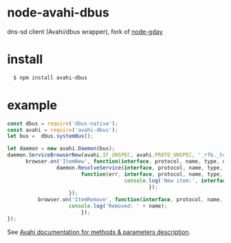 node-avahi-dbus
=========

dns-sd client (Avahi/dbus wrapper), fork of [node-gday](https://github.com/sidorares/node-gday)

# install
```sh
  $ npm install avahi-dbus
```

# example

```js
const dbus = require('dbus-native');
const avahi = require('avahi-dbus');
let bus =  dbus.systemBus();

let daemon = new avahi.Daemon(bus);
daemon.ServiceBrowserNew(avahi.IF_UNSPEC, avahi.PROTO_UNSPEC, '_rfb._tcp', 'local', 0, function(err, browser) {
      browser.on('ItemNew', function(interface, protocol, name, type, domain, flags) {
                daemon.ResolveService(interface, protocol, name, type, domain, avahi.PROTO_UNSPEC, 0,
                        function(err, interface, protocol, name, type, domain, host, aprotocol, address, port, txt, flags) {
                                      console.log('New item:', interface, protocol, name, type, domain, host, aprotocol, address, port, txt, flags);
                                              });
                    });
          browser.on('ItemRemove', function(interface, protocol, name, type, domain, flags) {
                    console.log('Removed: ' + name);
                        });
});
```

See [Avahi documentation for methods & parameters description](http://avahi.org/wiki/ProgrammingDocs).
